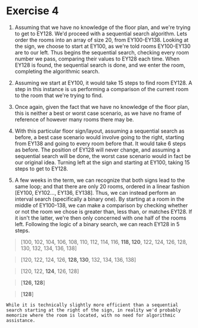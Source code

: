 # Exercise 4

1.  Assuming that we have no knowledge of the floor plan, and we're trying to get to EY128. We'd proceed with a sequential search algorithm. Lets order the rooms into an array of size 20, from EY100-EY138. Looking at the sign, we choose to start at EY100, as we're told rooms EY100-EY130 are to our left. Thus begins the sequential search, checking every room number we pass, comparing their values to EY128 each time. When EY128 is found, the sequential search is done, and we enter the room, completing the algorithmic search.

2.  Assuming we start at EY100, it would take 15 steps to find room EY128. A step in this instance is us performing a comparison of the current room to the room that we're trying to find. 

3.  Once again, given the fact that we have no knowledge of the floor plan, this is neither a best or worst case scenario, as we have no frame of reference of however many rooms there may be.

4.  With this particular floor sign/layout, assuming a sequential search as before, a best case scenario would involve going to the right, starting from EY138 and going to every room before that. It would take 6 steps as before. The position of EY128 will never change, and assuming a sequential search will be done, the worst case scenario would in fact be our original idea. Turning left at the sign and starting at EY100, taking 15 steps to get to EY128.

5.  A few weeks in the term, we can recognize that both signs lead to the same loop; and that there are only 20 rooms, ordered in a linear fashion [EY100, EY102..., EY136, EY138]. Thus, we can instead perform an interval search (specifically a binary one). By starting at a room in the middle of EY100-138, we can make a comparison by checking whether or not the room we chose is greater than, less than, or matches EY128. If it isn't the latter, we're then only concerned with one half of the rooms left. Following the logic of a binary search, we can reach EY128 in 5 steps.
>[100, 102, 104, 106, 108, 110, 112, 114, 116, **118, 120**, 122, 124, 126, 128, 130, 132, 134, 136, 138]

>[120, 122, 124, 126, **128, 130**, 132, 134, 136, 138]

>[120, 122, **124**, 126, 128]

>[**126, 128**]

>[**128**]

    While it is technically slightly more efficient than a sequential search starting at the right of the sign, in reality we'd probably memorize where the room is located, with no need for algorithmic assistance.
